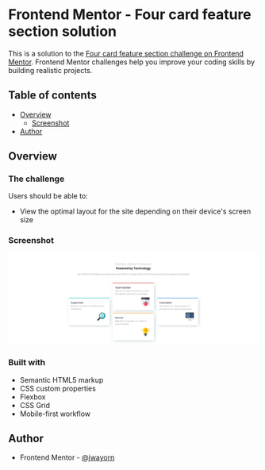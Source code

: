 # Frontend Mentor - Four card feature section solution

This is a solution to the [Four card feature section challenge on Frontend Mentor](https://www.frontendmentor.io/challenges/four-card-feature-section-weK1eFYK). Frontend Mentor challenges help you improve your coding skills by building realistic projects. 

## Table of contents

- [Overview](#overview)
  - [Screenshot](#screenshot)
- [Author](#author)

## Overview

### The challenge

Users should be able to:

- View the optimal layout for the site depending on their device's screen size

### Screenshot

![](./screenshot.png)

### Built with

- Semantic HTML5 markup
- CSS custom properties
- Flexbox
- CSS Grid
- Mobile-first workflow

## Author

- Frontend Mentor - [@jwayorn](https://www.frontendmentor.io/profile/jwayorn)

